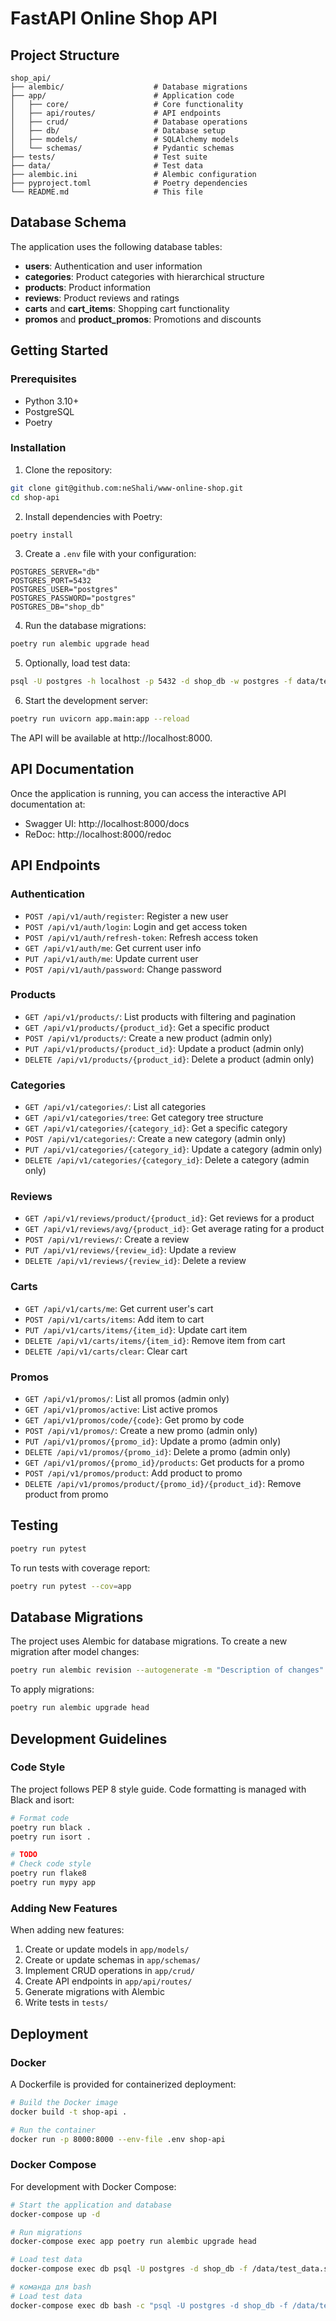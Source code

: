 # FastAPI Online Shop API

## Project Structure

```
shop_api/
├── alembic/                    # Database migrations
├── app/                        # Application code
│   ├── core/                   # Core functionality
│   ├── api/routes/             # API endpoints
│   ├── crud/                   # Database operations
│   ├── db/                     # Database setup
│   ├── models/                 # SQLAlchemy models
│   └── schemas/                # Pydantic schemas
├── tests/                      # Test suite
├── data/                       # Test data
├── alembic.ini                 # Alembic configuration
├── pyproject.toml              # Poetry dependencies
└── README.md                   # This file
```

## Database Schema

The application uses the following database tables:

- **users**: Authentication and user information
- **categories**: Product categories with hierarchical structure
- **products**: Product information
- **reviews**: Product reviews and ratings
- **carts** and **cart_items**: Shopping cart functionality
- **promos** and **product_promos**: Promotions and discounts

## Getting Started

### Prerequisites

- Python 3.10+
- PostgreSQL
- Poetry

### Installation

1. Clone the repository:

```bash
git clone git@github.com:neShali/www-online-shop.git
cd shop-api
```

2. Install dependencies with Poetry:

```bash
poetry install
```

3. Create a `.env` file with your configuration:

```env
POSTGRES_SERVER="db"
POSTGRES_PORT=5432
POSTGRES_USER="postgres"
POSTGRES_PASSWORD="postgres"
POSTGRES_DB="shop_db"
```

4. Run the database migrations:

```bash
poetry run alembic upgrade head
```

5. Optionally, load test data:

```bash
psql -U postgres -h localhost -p 5432 -d shop_db -w postgres -f data/test_data.sql
```

6. Start the development server:

```bash
poetry run uvicorn app.main:app --reload
```

The API will be available at http://localhost:8000.

## API Documentation

Once the application is running, you can access the interactive API documentation at:

- Swagger UI: http://localhost:8000/docs
- ReDoc: http://localhost:8000/redoc

## API Endpoints

### Authentication

- `POST /api/v1/auth/register`: Register a new user
- `POST /api/v1/auth/login`: Login and get access token
- `POST /api/v1/auth/refresh-token`: Refresh access token
- `GET /api/v1/auth/me`: Get current user info
- `PUT /api/v1/auth/me`: Update current user
- `POST /api/v1/auth/password`: Change password

### Products

- `GET /api/v1/products/`: List products with filtering and pagination
- `GET /api/v1/products/{product_id}`: Get a specific product
- `POST /api/v1/products/`: Create a new product (admin only)
- `PUT /api/v1/products/{product_id}`: Update a product (admin only)
- `DELETE /api/v1/products/{product_id}`: Delete a product (admin only)

### Categories

- `GET /api/v1/categories/`: List all categories
- `GET /api/v1/categories/tree`: Get category tree structure
- `GET /api/v1/categories/{category_id}`: Get a specific category
- `POST /api/v1/categories/`: Create a new category (admin only)
- `PUT /api/v1/categories/{category_id}`: Update a category (admin only)
- `DELETE /api/v1/categories/{category_id}`: Delete a category (admin only)

### Reviews

- `GET /api/v1/reviews/product/{product_id}`: Get reviews for a product
- `GET /api/v1/reviews/avg/{product_id}`: Get average rating for a product
- `POST /api/v1/reviews/`: Create a review
- `PUT /api/v1/reviews/{review_id}`: Update a review
- `DELETE /api/v1/reviews/{review_id}`: Delete a review

### Carts

- `GET /api/v1/carts/me`: Get current user's cart
- `POST /api/v1/carts/items`: Add item to cart
- `PUT /api/v1/carts/items/{item_id}`: Update cart item
- `DELETE /api/v1/carts/items/{item_id}`: Remove item from cart
- `DELETE /api/v1/carts/clear`: Clear cart

### Promos

- `GET /api/v1/promos/`: List all promos (admin only)
- `GET /api/v1/promos/active`: List active promos
- `GET /api/v1/promos/code/{code}`: Get promo by code
- `POST /api/v1/promos/`: Create a new promo (admin only)
- `PUT /api/v1/promos/{promo_id}`: Update a promo (admin only)
- `DELETE /api/v1/promos/{promo_id}`: Delete a promo (admin only)
- `GET /api/v1/promos/{promo_id}/products`: Get products for a promo
- `POST /api/v1/promos/product`: Add product to promo
- `DELETE /api/v1/promos/product/{promo_id}/{product_id}`: Remove product from promo

## Testing

```bash
poetry run pytest
```

To run tests with coverage report:

```bash
poetry run pytest --cov=app
```

## Database Migrations

The project uses Alembic for database migrations. To create a new migration after model changes:

```bash
poetry run alembic revision --autogenerate -m "Description of changes"
```

To apply migrations:

```bash
poetry run alembic upgrade head
```

## Development Guidelines

### Code Style

The project follows PEP 8 style guide. Code formatting is managed with Black and isort:

```bash
# Format code
poetry run black .
poetry run isort .

# TODO
# Check code style
poetry run flake8
poetry run mypy app
```

### Adding New Features

When adding new features:

1. Create or update models in `app/models/`
2. Create or update schemas in `app/schemas/`
3. Implement CRUD operations in `app/crud/`
4. Create API endpoints in `app/api/routes/`
5. Generate migrations with Alembic
6. Write tests in `tests/`

## Deployment

### Docker

A Dockerfile is provided for containerized deployment:

```bash
# Build the Docker image
docker build -t shop-api .

# Run the container
docker run -p 8000:8000 --env-file .env shop-api
```

### Docker Compose

For development with Docker Compose:

```bash
# Start the application and database
docker-compose up -d

# Run migrations
docker-compose exec app poetry run alembic upgrade head

# Load test data
docker-compose exec db psql -U postgres -d shop_db -f /data/test_data.sql

# команда для bash 
# Load test data
docker-compose exec db bash -c "psql -U postgres -d shop_db -f /data/test_data.sql"
```
